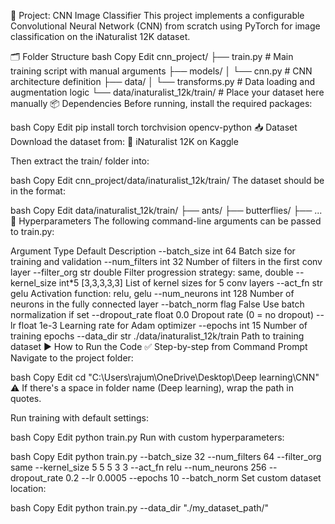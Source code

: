 📁 Project: CNN Image Classifier
This project implements a configurable Convolutional Neural Network (CNN) from scratch using PyTorch for image classification on the iNaturalist 12K dataset.

🗂 Folder Structure
bash
Copy
Edit
cnn_project/
├── train.py                    # Main training script with manual arguments
├── models/
│   └── cnn.py                  # CNN architecture definition
├── data/
│   └── transforms.py           # Data loading and augmentation logic
└── data/inaturalist_12k/train/ # Place your dataset here manually
📦 Dependencies
Before running, install the required packages:

bash
Copy
Edit
pip install torch torchvision opencv-python
📥 Dataset
Download the dataset from:
🔗 iNaturalist 12K on Kaggle

Then extract the train/ folder into:

bash
Copy
Edit
cnn_project/data/inaturalist_12k/train/
The dataset should be in the format:

bash
Copy
Edit
data/inaturalist_12k/train/
    ├── ants/
    ├── butterflies/
    ├── ...
🧠 Hyperparameters
The following command-line arguments can be passed to train.py:


Argument	Type	Default	Description
--batch_size	int	64	Batch size for training and validation
--num_filters	int	32	Number of filters in the first conv layer
--filter_org	str	double	Filter progression strategy: same, double
--kernel_size	int*5	[3,3,3,3,3]	List of kernel sizes for 5 conv layers
--act_fn	str	gelu	Activation function: relu, gelu
--num_neurons	int	128	Number of neurons in the fully connected layer
--batch_norm	flag	False	Use batch normalization if set
--dropout_rate	float	0.0	Dropout rate (0 = no dropout)
--lr	float	1e-3	Learning rate for Adam optimizer
--epochs	int	15	Number of training epochs
--data_dir	str	./data/inaturalist_12k/train	Path to training dataset
▶️ How to Run the Code
✅ Step-by-step from Command Prompt
Navigate to the project folder:

bash
Copy
Edit
cd "C:\Users\rajum\OneDrive\Desktop\Deep learning\CNN"
⚠️ If there's a space in folder name (Deep learning), wrap the path in quotes.

Run training with default settings:

bash
Copy
Edit
python train.py
Run with custom hyperparameters:

bash
Copy
Edit
python train.py --batch_size 32 --num_filters 64 --filter_org same --kernel_size 5 5 5 3 3 --act_fn relu --num_neurons 256 --dropout_rate 0.2 --lr 0.0005 --epochs 10 --batch_norm
Set custom dataset location:

bash
Copy
Edit
python train.py --data_dir "./my_dataset_path/"
